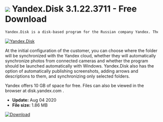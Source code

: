 # ![](https://cdn.softexe.net/static/icon/d/yandex.disk-8539.png) Yandex.Disk 3.1.22.3711 - Free Download

```sh
Yandex.Disk is a disk-based program for the Russian company Yandex. The program offers the option of automatically synchronizing files with the cloud, as well as taking screenshots and publishing them in the cloud.
```
[![Yandex.Disk](https://gallery.dpcdn.pl/imgc/Tools/68044/g_-_420x350_1.5_-_x20160517114557_0.png)](https://softexe.net/win/internet/cloud-storage/yandex.disk:heca.html)

At the initial configuration of the customer, you can choose where the folder will be synchronized with the Yandex cloud, whether they will automatically synchronize photos from connected cameras and whether the program should be launched automatically with Windows. 
 Yandex.Disk also has the option of automatically publishing screenshots, adding arrows and descriptions to them, and synchronizing only selected folders.
 
 
 Yandex offers 10 GB of space for free. Files can also be viewed in the browser at disk.yandex.com .


- **Update:** Aug 04 2020
- **File size:** 1.86 MB

[![Download](https://cdn.softexe.net/static/img/download.png)](https://softexe.net/win/internet/cloud-storage/yandex.disk:heca.html)

